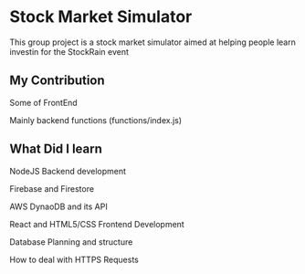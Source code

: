 # Stock Market Simulator 

This group project is a stock market simulator aimed at helping people learn investin for the StockRain event

## My Contribution

Some of FrontEnd

Mainly backend functions (functions/index.js)

## What Did I learn 

NodeJS Backend development

Firebase and Firestore 

AWS DynaoDB and its API 

React and HTML5/CSS Frontend Development 

Database Planning and structure 

How to deal with HTTPS Requests
